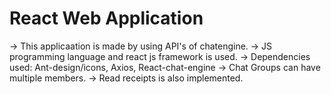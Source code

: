 # React Web Application 

-> This applicaation is made by using API's of chatengine.
-> JS programming language and react js framework is used.
-> Dependencies used: Ant-design/icons, Axios,  React-chat-engine 
-> Chat Groups can have multiple members.
-> Read receipts is also implemented.
